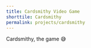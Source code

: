 ```yaml
---
title: Cardsmithy Video Game
shorttile: Cardsmithy
permalink: projects/cardsmithy
---
```


Cardsmithy, the game 😅
